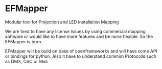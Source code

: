 # EFMapper
Modular tool for Projection and LED installation Mapping 

We are tired to have any license Issues by using commercial mapping software or would like to have more features and be more flexible.
So the EFMapper is born.

EFMapper will be build on base of openframeworks and will have some API or bindings for python. Also it have to understand common 
Protocolls such as DMX, OSC or Midi  
